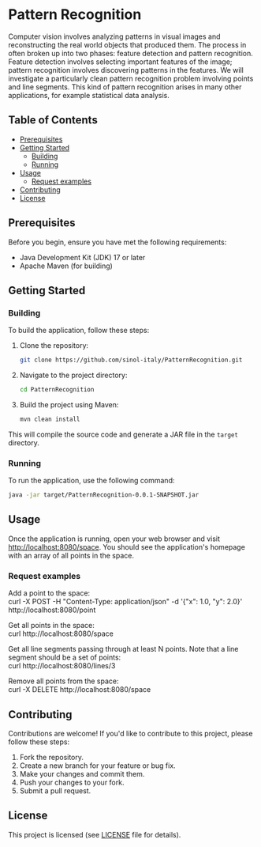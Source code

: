 # Pattern Recognition

Computer vision involves analyzing patterns in visual images and reconstructing the real world objects that produced them. 
The process in often broken up into two phases: feature detection and pattern recognition. 
Feature detection involves selecting important features of the image; pattern recognition involves discovering patterns in the features. 
We will investigate a particularly clean pattern recognition problem involving points and line segments. 
This kind of pattern recognition arises in many other applications, for example statistical data analysis.

## Table of Contents

- [Prerequisites](#prerequisites)
- [Getting Started](#getting-started)
  - [Building](#building)
  - [Running](#running)
- [Usage](#usage)
  - [Request examples](#request-examples)
- [Contributing](#contributing)
- [License](#license)

## Prerequisites

Before you begin, ensure you have met the following requirements:

- Java Development Kit (JDK) 17 or later
- Apache Maven (for building)

## Getting Started

### Building

To build the application, follow these steps:

1. Clone the repository:

   ```sh
   git clone https://github.com/sinol-italy/PatternRecognition.git
   ```

2. Navigate to the project directory:

   ```sh
   cd PatternRecognition
   ```

3. Build the project using Maven:

   ```sh
   mvn clean install
   ```

This will compile the source code and generate a JAR file in the `target` directory.

### Running

To run the application, use the following command:

```sh
java -jar target/PatternRecognition-0.0.1-SNAPSHOT.jar
```

## Usage

Once the application is running, open your web browser and visit [http://localhost:8080/space](http://localhost:8080/space). You should see the application's homepage with an array of all points in the space.

### Request examples

Add a point to the space:  
curl -X POST -H "Content-Type: application/json" -d '{"x": 1.0, "y": 2.0}' http://localhost:8080/point 

Get all points in the space:  
curl http://localhost:8080/space

Get all line segments passing through at least N points. Note that a line segment should be a set of points:  
curl http://localhost:8080/lines/3

Remove all points from the space:  
curl -X DELETE http://localhost:8080/space



## Contributing

Contributions are welcome! If you'd like to contribute to this project, please follow these steps:

1. Fork the repository.
2. Create a new branch for your feature or bug fix.
3. Make your changes and commit them.
4. Push your changes to your fork.
5. Submit a pull request.

## License

This project is licensed (see [LICENSE](license.txt) file for details).
```
